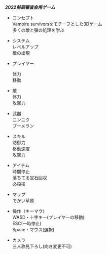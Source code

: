 *****2022前期審査会用ゲーム*****<br>

- コンセプト<br>
Vampire survivorsをモチーフとした3Dゲーム<br>
多くの敵と弾の処理を学ぶ<br>

- システム<br>
     レベルアップ<br>
     敵の出現<br>

- プレイヤー<br>

     体力<br>
     移動<br>
      
- 敵<br>
    体力<br>
    攻撃力<br>
    
- 武器<br>
    ニンニク<br>
    ブーメラン<br>
    
    
- スキル<br>
    防御力<br>
    移動速度<br>
    攻撃力<br>
    
- アイテム<br>
    時間停止<br>
    落ちてる宝石回収<br>
    必殺技<br>
    
- マップ<br>
    でかい草原<br>
    
- 操作（キーマウ）<br>
    WASD・十字キー(プレイヤーの移動)<br>
    ESC(一時停止)<br>
    Space・マウス(選択)<br>
    
- カメラ<br>
    三人称見下ろし(向き変更不可)<br>
